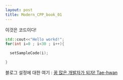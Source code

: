 ```yaml
---
layout: post
title: Modern_CPP_book_01
---
```



이것은 코드이다!
```cpp
std::cout<<"Hello workd!";
for(int i=0 ; i<30 ; i++){

  setSampleCode(i);

}
```

블로그 설정에 대한 여기 : [꿈 많은 개발자가 되자! Tae-hwan](http://thdev.net)
